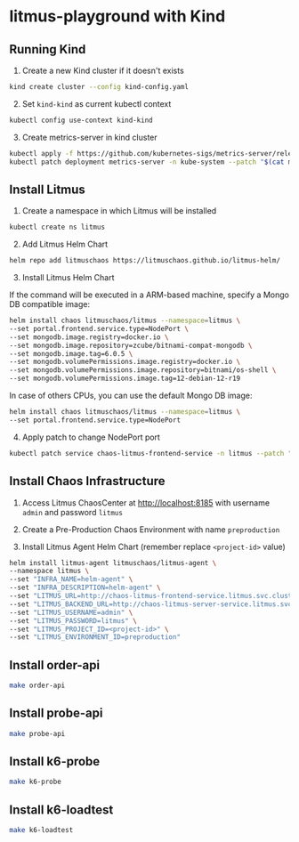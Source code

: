 # litmus-playground with Kind

## Running Kind

1. Create a new Kind cluster if it doesn't exists

```bash
kind create cluster --config kind-config.yaml
```

2. Set `kind-kind` as current kubectl context

```bash
kubectl config use-context kind-kind
```

3. Create metrics-server in kind cluster

```bash
kubectl apply -f https://github.com/kubernetes-sigs/metrics-server/releases/download/v0.5.0/components.yaml
kubectl patch deployment metrics-server -n kube-system --patch "$(cat metric-server-patch.yaml)"
```

## Install Litmus

1. Create a namespace in which Litmus will be installed

```bash
kubectl create ns litmus
```

2. Add Litmus Helm Chart

```bash
helm repo add litmuschaos https://litmuschaos.github.io/litmus-helm/
```

3. Install Litmus Helm Chart

If the command will be executed in a ARM-based machine, specify a Mongo DB compatible image:

```bash
helm install chaos litmuschaos/litmus --namespace=litmus \
--set portal.frontend.service.type=NodePort \
--set mongodb.image.registry=docker.io \
--set mongodb.image.repository=zcube/bitnami-compat-mongodb \
--set mongodb.image.tag=6.0.5 \
--set mongodb.volumePermissions.image.registry=docker.io \
--set mongodb.volumePermissions.image.repository=bitnami/os-shell \
--set mongodb.volumePermissions.image.tag=12-debian-12-r19
```

In case of others CPUs, you can use the default Mongo DB image:

```bash
helm install chaos litmuschaos/litmus --namespace=litmus \
--set portal.frontend.service.type=NodePort
```

4. Apply patch to change NodePort port

```bash
kubectl patch service chaos-litmus-frontend-service -n litmus --patch "$(cat litmus-frontend-service-patch.yaml)"
```

## Install Chaos Infrastructure

1. Access Litmus ChaosCenter at [http://localhost:8185](http://localhost:8185) with username `admin` and password `litmus`

2. Create a Pre-Production Chaos Environment with name `preproduction`

3. Install Litmus Agent Helm Chart (remember replace `<project-id>` value)

```bash
helm install litmus-agent litmuschaos/litmus-agent \
--namespace litmus \
--set "INFRA_NAME=helm-agent" \
--set "INFRA_DESCRIPTION=helm-agent" \
--set "LITMUS_URL=http://chaos-litmus-frontend-service.litmus.svc.cluster.local:9091" \
--set "LITMUS_BACKEND_URL=http://chaos-litmus-server-service.litmus.svc.cluster.local:9002" \
--set "LITMUS_USERNAME=admin" \
--set "LITMUS_PASSWORD=litmus" \
--set "LITMUS_PROJECT_ID=<project-id>" \
--set "LITMUS_ENVIRONMENT_ID=preproduction"
```

## Install order-api

```bash
make order-api
```

## Install probe-api

```bash
make probe-api
```

## Install k6-probe

```bash
make k6-probe
```

## Install k6-loadtest

```bash
make k6-loadtest
```